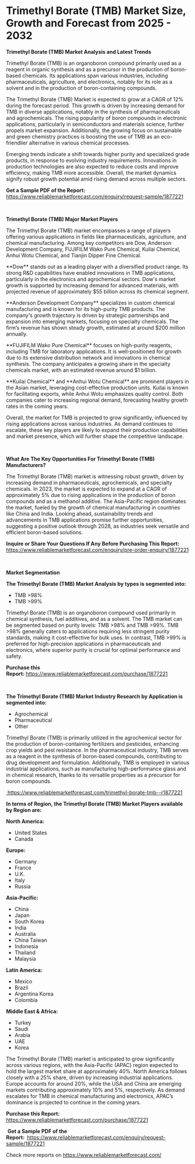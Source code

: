 <p><h1>Trimethyl Borate (TMB) Market Size, Growth and Forecast from 2025 - 2032</h1></p><p><strong>Trimethyl Borate (TMB) Market Analysis and Latest Trends</strong></p>
<p><p>Trimethyl Borate (TMB) is an organoboron compound primarily used as a reagent in organic synthesis and as a precursor in the production of boron-based chemicals. Its applications span various industries, including pharmaceuticals, agriculture, and electronics, notably for its role as a solvent and in the production of boron-containing compounds. </p><p>The Trimethyl Borate (TMB) Market is expected to grow at a CAGR of 12% during the forecast period. This growth is driven by increasing demand for TMB in diverse applications, notably in the synthesis of pharmaceuticals and agrochemicals. The rising popularity of boron compounds in electronic applications, particularly in semiconductors and materials science, further propels market expansion. Additionally, the growing focus on sustainable and green chemistry practices is boosting the use of TMB as an eco-friendlier alternative in various chemical processes.</p><p>Emerging trends indicate a shift towards higher purity and specialized grade products, in response to evolving industry requirements. Innovations in production technologies are also expected to reduce costs and improve efficiency, making TMB more accessible. Overall, the market dynamics signify robust growth potential amid rising demand across multiple sectors.</p></p>
<p><strong>Get a Sample PDF of the Report:&nbsp;</strong> <a href="https://www.reliablemarketforecast.com/enquiry/request-sample/1877221?utm_campaign=2190&utm_medium=2&utm_source=Github&utm_content=ia&utm_term=04022025&utm_id=trimethyl-borate-tmb">https://www.reliablemarketforecast.com/enquiry/request-sample/1877221</a></p>
<p>&nbsp;</p>
<p><strong>Trimethyl Borate (TMB) Major Market Players</strong></p>
<p><p>The Trimethyl Borate (TMB) market encompasses a range of players offering various applications in fields like pharmaceuticals, agriculture, and chemical manufacturing. Among key competitors are Dow, Anderson Development Company, FUJIFILM Wako Pure Chemical, Kuilai Chemical, Anhui Wotu Chemical, and Tianjin Dipper Fine Chemical.</p><p>**Dow** stands out as a leading player with a diversified product range. Its strong R&D capabilities have enabled innovations in TMB applications, particularly in the electronics and agrochemical sectors. Dow's market growth is supported by increasing demand for advanced materials, with projected revenue of approximately $55 billion across its chemical segment.</p><p>**Anderson Development Company** specializes in custom chemical manufacturing and is known for its high-purity TMB products. The company's growth trajectory is driven by strategic partnerships and expansion into emerging markets, focusing on specialty chemicals. The firm’s revenue has shown steady growth, estimated at around $200 million annually.</p><p>**FUJIFILM Wako Pure Chemical** focuses on high-purity reagents, including TMB for laboratory applications. It is well-positioned for growth due to its extensive distribution network and innovations in chemical synthesis. The company anticipates a growing share in the specialty chemicals market, with an estimated revenue around $1 billion.</p><p>**Kuilai Chemical** and **Anhui Wotu Chemical** are prominent players in the Asian market, leveraging cost-effective production units. Kuilai is known for facilitating exports, while Anhui Wotu emphasizes quality control. Both companies cater to increasing regional demand, forecasting healthy growth rates in the coming years.</p><p>Overall, the market for TMB is projected to grow significantly, influenced by rising applications across various industries. As demand continues to escalate, these key players are likely to expand their production capabilities and market presence, which will further shape the competitive landscape.</p></p>
<p>&nbsp;</p>
<p><strong>What Are The Key Opportunities For Trimethyl Borate (TMB) Manufacturers?</strong></p>
<p><p>The Trimethyl Borate (TMB) market is witnessing robust growth, driven by increasing demand in pharmaceuticals, agrochemicals, and specialty chemicals. In 2023, the market is expected to expand at a CAGR of approximately 5% due to rising applications in the production of boron compounds and as a methanol additive. The Asia-Pacific region dominates the market, fueled by the growth of chemical manufacturing in countries like China and India. Looking ahead, sustainability trends and advancements in TMB applications promise further opportunities, suggesting a positive outlook through 2028, as industries seek versatile and efficient boron-based solutions.</p></p>
<p><strong>Inquire or Share Your Questions If Any Before Purchasing This Report:</strong> <a href="https://www.reliablemarketforecast.com/enquiry/pre-order-enquiry/1877221?utm_campaign=2190&utm_medium=2&utm_source=Github&utm_content=ia&utm_term=04022025&utm_id=trimethyl-borate-tmb">https://www.reliablemarketforecast.com/enquiry/pre-order-enquiry/1877221</a></p>
<p>&nbsp;</p>
<p><strong>Market Segmentation</strong></p>
<p><strong>The Trimethyl Borate (TMB) Market Analysis by types is segmented into:</strong></p>
<p><ul><li>TMB >98%</li><li>TMB >99%</li></ul></p>
<p><p>Trimethyl Borate (TMB) is an organoboron compound used primarily in chemical synthesis, fuel additives, and as a solvent. The TMB market can be segmented based on purity levels: TMB >98% and TMB >99%. TMB >98% generally caters to applications requiring less stringent purity standards, making it cost-effective for bulk uses. In contrast, TMB >99% is preferred for high-precision applications in pharmaceuticals and electronics, where superior purity is crucial for optimal performance and safety.</p></p>
<p><strong>Purchase this Report:&nbsp;</strong><a href="https://www.reliablemarketforecast.com/purchase/1877221?utm_campaign=2190&utm_medium=2&utm_source=Github&utm_content=ia&utm_term=04022025&utm_id=trimethyl-borate-tmb">https://www.reliablemarketforecast.com/purchase/1877221</a></p>
<p>&nbsp;</p>
<p><strong>The Trimethyl Borate (TMB) Market Industry Research by Application is segmented into:</strong></p>
<p><ul><li>Agrochemical</li><li>Pharmaceutical</li><li>Other</li></ul></p>
<p><p>Trimethyl Borate (TMB) is primarily utilized in the agrochemical sector for the production of boron-containing fertilizers and pesticides, enhancing crop yields and pest resistance. In the pharmaceutical industry, TMB serves as a reagent in the synthesis of boron-based compounds, contributing to drug development and formulation. Additionally, TMB is employed in various industrial applications, such as manufacturing high-performance glass and in chemical research, thanks to its versatile properties as a precursor for boron compounds.</p></p>
<p><a href="https://www.reliablemarketforecast.com/trimethyl-borate-tmb--r1877221?utm_campaign=2190&utm_medium=2&utm_source=Github&utm_content=ia&utm_term=04022025&utm_id=trimethyl-borate-tmb">&nbsp;https://www.reliablemarketforecast.com/trimethyl-borate-tmb--r1877221</a></p>
<p><strong>In terms of Region, the Trimethyl Borate (TMB) Market Players available by Region are:</strong></p>
<p>
    <p> <strong> North America: </strong>
        <ul>
            <li>United States</li>
            <li>Canada</li>
        </ul>
        </p> 
    <p> <strong> Europe: </strong>
        <ul>
            <li>Germany</li>
            <li>France</li>
            <li>U.K.</li>
            <li>Italy</li>
            <li>Russia</li>
        </ul>
        </p> 
    <p> <strong> Asia-Pacific: </strong>
        <ul>
            <li>China</li>
            <li>Japan</li>
            <li>South Korea</li>
            <li>India</li>
            <li>Australia</li>
            <li>China Taiwan</li>
            <li>Indonesia</li>
            <li>Thailand</li>
            <li>Malaysia</li>
        </ul>
        </p> 
    <p> <strong> Latin America: </strong>
        <ul>
            <li>Mexico</li>
            <li>Brazil</li>
            <li>Argentina Korea</li>
            <li>Colombia</li>
        </ul>
        </p> 
    <p> <strong> Middle East & Africa: </strong>
        <ul>
            <li>Turkey</li>
            <li>Saudi</li>
            <li>Arabia</li>
            <li>UAE</li>
            <li>Korea</li>
        </ul>
    </p>
    </p>
<p><p>The Trimethyl Borate (TMB) market is anticipated to grow significantly across various regions, with the Asia-Pacific (APAC) region expected to hold the largest market share at approximately 40%. North America follows closely with a 25% share, driven by increasing industrial applications. Europe accounts for around 20%, while the USA and China are emerging markets contributing approximately 10% and 5%, respectively. As demand escalates for TMB in chemical manufacturing and electronics, APAC’s dominance is projected to continue in the coming years.</p></p>
<p><strong>Purchase this Report: </strong><a href="https://www.reliablemarketforecast.com/purchase/1877221?utm_campaign=2190&utm_medium=2&utm_source=Github&utm_content=ia&utm_term=04022025&utm_id=trimethyl-borate-tmb">https://www.reliablemarketforecast.com/purchase/1877221</a></p>
<p>&nbsp;<strong>Get a Sample PDF of the Report:&nbsp;&nbsp;</strong><a href="https://www.reliablemarketforecast.com/enquiry/request-sample/1877221?utm_campaign=2190&utm_medium=2&utm_source=Github&utm_content=ia&utm_term=04022025&utm_id=trimethyl-borate-tmb">https://www.reliablemarketforecast.com/enquiry/request-sample/1877221</a></p>
<p><strong></strong></p>
<p>Check more reports on <a href="https://www.reliablemarketforecast.com/?utm_campaign=2190&utm_medium=2&utm_source=Github&utm_content=ia&utm_term=04022025&utm_id=trimethyl-borate-tmb">https://www.reliablemarketforecast.com/</a></p>